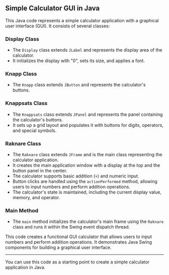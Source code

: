## Simple Calculator GUI in Java

This Java code represents a simple calculator application with a graphical user interface (GUI). It consists of several classes:

### Display Class
- The `Display` class extends `JLabel` and represents the display area of the calculator.
- It initializes the display with "0", sets its size, and applies a font.

### Knapp Class
- The `Knapp` class extends `JButton` and represents the calculator's buttons.

### Knappsats Class
- The `Knappsats` class extends `JPanel` and represents the panel containing the calculator's buttons.
- It sets up a grid layout and populates it with buttons for digits, operators, and special symbols.

### Raknare Class
- The `Raknare` class extends `JFrame` and is the main class representing the calculator application.
- It creates the main application window with a display at the top and the button panel in the center.
- The calculator supports basic addition (`+`) and numeric input.
- Button clicks are handled using the `actionPerformed` method, allowing users to input numbers and perform addition operations.
- The calculator's state is maintained, including the current display value, memory, and operator.

### Main Method
- The `main` method initializes the calculator's main frame using the `Raknare` class and runs it within the Swing event dispatch thread.

This code creates a functional GUI calculator that allows users to input numbers and perform addition operations. It demonstrates Java Swing components for building a graphical user interface.

---

You can use this code as a starting point to create a simple calculator application in Java.
